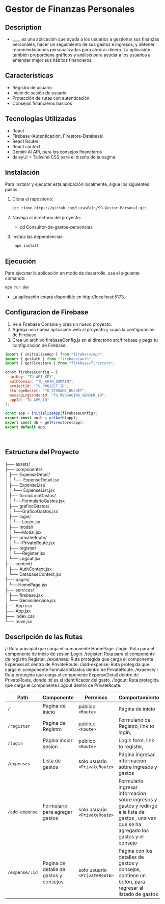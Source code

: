 # Gestor de Finanzas Personales

## Description

- ____ es una aplicación que ayuda a los usuarios a gestionar sus finanzas personales, hacer un seguimiento de sus gastos e ingresos, y obtener recomendaciones personalizadas para ahorrar dinero. La aplicación también proporciona gráficos y análisis para ayudar a los usuarios a entender mejor sus hábitos financieros.



## Características

- Registro de usuario
- Inicio de sesión de usuario
- Protección de rutas con autenticación
- Consejos financieros basicos

## Tecnologías Utilizadas

- React
- Firebase (Autenticación, Firestore-Database)
- React Router
- React context
- Gemini AI API, para los consejos financieros
- daisyUI + Tailwind CSS para el diseño de la pagina

## Instalación

Para instalar y ejecutar esta aplicación localmente, sigue los siguientes pasos:

1. Clona el repositorio:
   ```bash
   git clone https://github.com/LucasFeli/S9-Gestor-Personal.git
   ```
2. Navega al directorio del proyecto:

   - cd Consultor-de-gastos-personales

3. Instala las dependencias:
    ```sh
     npm install
    ```

## Ejecución
Para ejecutar la aplicación en modo de desarrollo, usa el siguiente comando:
```sh
npm run dev
```

- La aplicación estará disponible en http://localhost:5173.


##  Configuracion de Firebase

1. Ve a Firebase Console y crea un nuevo proyecto.
2. Agrega una nueva aplicación web al proyecto y copia la configuración de Firebase.
3. Crea un archivo firebaseConfig.js en el directorio src/firebase y pega tu configuración de Firebase:

```js
import { initializeApp } from "firebase/app";
import { getAuth } from "firebase/auth";
import { getFirestore } from "firebase/firestore";

const firebaseConfig = {
  apiKey: "TU_API_KEY",
  authDomain: "TU_AUTH_DOMAIN",
  projectId: "TU_PROJECT_ID",
  storageBucket: "TU_STORAGE_BUCKET",
  messagingSenderId: "TU_MESSAGING_SENDER_ID",
  appId: "TU_APP_ID"
};

const app = initializeApp(firebaseConfig);
export const auth = getAuth(app);
export const db = getFirestore(app);
export default app;
```

<br>

## Estructura del Proyecto

├── assets/<br>
├── components/<br>
│ ├── ExpenseDetail/<br>
│ │ └── ExpenseDetail.jsx<br>
│ ├── ExpenseList/<br>
│ │ └── ExpenseList.jsx<br>
│ ├── formularioGastos/<br>
│ │ └──FormularioGastos.jsx<br>
│ ├── graficoGastos/<br>
│ │ └──GraficoGastos.jsx<br>
│ ├── login/<br>
│ │ └──Login.jsx<br>
│ ├── modal/<br>
│ │ └──Modal.jsx<br>
│ ├── privateRoute/<br>
│ │ └──PrivateRoute.jsx<br>
│ ├── register/<br>
│ │ └──Register.jsx<br>
│ └── Logout.jsx<br>
├── context/<br>
│ ├── AuthContext.jsx<br>
│ └── DatabaseContext.jsx<br>
├── pages/<br>
│    └──HomePage.jsx<br>
├── services/<br>
│ ├── firebase.jsx<br>
│ └── GeminiService.jsx<br>
├── App.css<br>
├── App.jsx<br>
├── index.css<br>
└── main.jsx<br>

## Descripción de las Rutas

/: Ruta principal que carga el componente HomePage.
/login: Ruta para el componente de inicio de sesión Login.
/register: Ruta para el componente de registro Register.
/expenses: Ruta protegida que carga el componente ExpenseList dentro de PrivateRoute.
/add-expense: Ruta protegida que carga el componente FormularioGastos dentro de PrivateRoute.
/expense/
: Ruta protegida que carga el componente ExpenseDetail dentro de PrivateRoute, donde :id es el identificador del gasto.
/logout: Ruta protegida que carga el componente Logout dentro de PrivateRoute.

| Path                      | Componente            | Permisos                 | Comportamiento                                                     |
| ------------------------- | -------------------- | --------------------------- | ------------------------------------------------------------ |
| `/`                       | Pagina de inicio            | público `<Route>`            | Página de inicio                                                    |
| `/register`                 | Pagina de Registro           | público `<Route>`    | Formulario de Registro, link to login,  |
| `/login`                  | Pagina inciar sesion           | público `<Route>`     | Login form, link to register,  |
| `/expenses`               | Lista de gastos    | solo usuario `<PrivateRoute>`  | Página ingresar informacion sobre ingresos y gastos
| `/add-expense`           | Formulario para agregar gastos      | solo usuario  `<PrivateRoute>`  |Formulario ingresar informacion sobre ingresos y gastos y redirige a la lista de gastos , una vez que se ha agregado los gastos y el consejo |
| `/expense/:id`           | Pagina de detalle de gastos y consejos   | solo usuario `<PrivateRoute>`  | Página con los detalles de gastos y consejos, contiene un boton, para regresar al listado de gastos|
